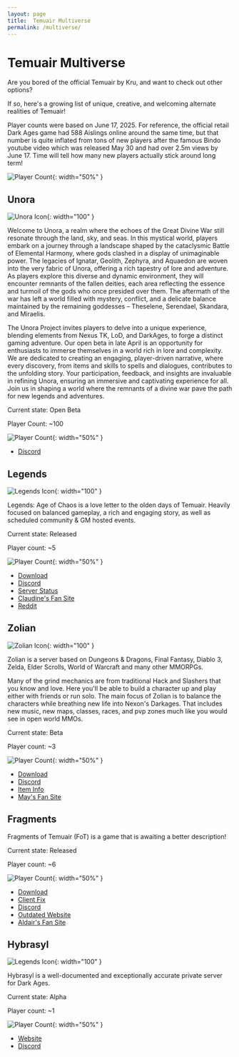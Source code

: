 ```yaml
---
layout: page
title:  Temuair Multiverse
permalink: /multiverse/
---
```


<!-- Reminder: this page was motivated by my ideas being called "retarded" in DAU... -->
# Temuair Multiverse

Are you bored of the official Temuair by Kru, and want to check out other options?

If so, here's a growing list of unique, creative, and welcoming alternate realities of Temuair!

Player counts were based on June 17, 2025. For reference, the official retail Dark Ages game had 588 Aislings online around the same time, but that number is quite inflated from tons of new players after the famous Bindo youtube video which was released May 30 and had over 2.5m views by June 17. Time will tell how many new players actually stick around long term!

![Player Count](/assets/img/multiverse/retail-online-588-june-17-2025.png){: width="50%" }


## Unora

![Unora Icon](/assets/img/unora/logo.png){: width="100" }

Welcome to Unora, a realm where the echoes of the Great Divine War still resonate through the land, sky, and seas. In this mystical world, players embark on a journey through a landscape shaped by the cataclysmic Battle of Elemental Harmony, where gods clashed in a display of unimaginable power. The legacies of Ignatar, Geolith, Zephyra, and Aquaedon are woven into the very fabric of Unora, offering a rich tapestry of lore and adventure. As players explore this diverse and dynamic environment, they will encounter remnants of the fallen deities, each area reflecting the essence and turmoil of the gods who once presided over them. The aftermath of the war has left a world filled with mystery, conflict, and a delicate balance maintained by the remaining goddesses – Theselene, Serendael, Skandara, and Miraelis.

The Unora Project invites players to delve into a unique experience, blending elements from Nexus TK, LoD, and DarkAges, to forge a distinct gaming adventure. Our open beta in late April is an opportunity for enthusiasts to immerse themselves in a world rich in lore and complexity. We are dedicated to creating an engaging, player-driven narrative, where every discovery, from items and skills to spells and dialogues, contributes to the unfolding story. Your participation, feedback, and insights are invaluable in refining Unora, ensuring an immersive and captivating experience for all. Join us in shaping a world where the remnants of a divine war pave the path for new legends and adventures.

Current state: Open Beta

Player Count: ~100

![Player Count](/assets/img/multiverse/unora-online-137-june-17-2025.png){: width="50%" }

- [Discord](https://discord.gg/DkPWnUuvnN)

## Legends

![Legends Icon](/assets/img/legends-of-chaos/logo.png){: width="100" }

Legends: Age of Chaos is a love letter to the olden days of Temuair. Heavily focused on balanced gameplay, a rich and engaging story, as well as scheduled community & GM hosted events.

Current state: Released

Player count: ~5

![Player Count](/assets/img/multiverse/legends-online-5-april-25-2025.png){: width="50%" }

- [Download](https://drive.google.com/file/d/1GYmI7VT5ZRpuCQBxDr8gYifkDXHzOSTM/)
- [Discord](https://discord.gg/YekJdzKzQR)
- [Server Status](https://stats.uptimerobot.com/rv4Dmcrmwp)
- [Claudine's Fan Site](https://sevmccauley.wixsite.com/legends)
- [Reddit](https://www.reddit.com/r/Darkages/comments/13nrgfw/legends_age_of_chaos_private_server/)


## Zolian

![Zolian Icon](/assets/img/zolian/spinning-logo.gif){: width="100" }

Zolian is a server based on Dungeons & Dragons, Final Fantasy, Diablo 3, Zelda, Elder Scrolls, World of Warcraft and many other MMORPGs.

Many of the grind mechanics are from traditional Hack and Slashers that you know and love. Here you'll be able to build a character up and play either with friends or run solo. The main focus of Zolian is to balance the characters while breathing new life into Nexon's Darkages. That includes new music, new maps, classes, races, and pvp zones much like you would see in open world MMOs.

Current state: Beta

Player count: ~3

![Player Count](/assets/img/multiverse/zolian-online-3-june-17-2025.png){: width="50%" }

- [Download](https://www.thebucknetwork.com/zolian)
- [Discord](https://discord.gg/WbP2wU5CcB)
- [Item Info](https://www.thebucknetwork.com/DataPages/ZolianInfo)
- [May's Fan Site](https://youhavereachedmayl.wixsite.com/zolianguide)

## Fragments

Fragments of Temuair (FoT) is a game that is awaiting a better description!

Current state: Released

Player count: ~6

![Player Count](/assets/img/multiverse/fragments-online-3-june-17-2025.png){: width="50%" }

- [Download](https://drive.google.com/file/d/1Eq9aYV3K497oPbMy-du26FQ30EpHK5Sv/view?usp=sharing)
- [Client Fix](https://drive.google.com/file/d/1lqhoEeBkJ89eOVNpBpI9SiR-DgtdlGCo/view?usp=drive_link)
- [Discord](https://discord.gg/FC7msfwDue)
- [Outdated Website](https://fragmentsoftemuair1.wixsite.com/website/downloads)
- [Aldair's Fan Site](https://temuair.github.io/fot/)

## Hybrasyl

![Legends Icon](/assets/img/hybrasyl/hybrasyl-512x512.png){: width="100" }


Hybrasyl is a well-documented and exceptionally accurate private server for Dark Ages.

Current state: Alpha

Player count: ~1

![Player Count](/assets/img/multiverse/hybrasyl-online-1-april-25-2025.png){: width="50%" }

- [Website](https://www.hybrasyl.com/)
- [Discord](https://discord.gg/6xhf6Ck2ra)
